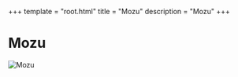 +++
template = "root.html"
title = "Mozu"
description = "Mozu"
+++

# Mozu
![Mozu](/Heroes/Mozu.png)